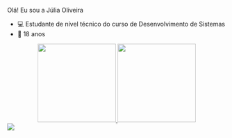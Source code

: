 
Olá! Eu sou a  Júlia Oliveira

- 💻 Estudante de nível técnico do curso de Desenvolvimento de Sistemas
-  🔹  18 anos

<div align="center">
  <a href="https://github.com/juliaoliveirab">
  <img height="180em" src="https://github-readme-stats.vercel.app/api?username=juliaoliveirab&show_icons=true&theme=dark&include_all_commits=true&count_private=true"/>
  <img height="180em" src="https://github-readme-stats.vercel.app/api/top-langs/?username=juliaoliveirab&layout=compact&langs_count=7&theme=dark"/>
</div>
  
<div>
<a href="https://www.linkedin.com/in/julia-oliveira-santos-352425209/" target="_blank"><img src="https://img.shields.io/badge/-LinkedIn-% 230077B5?style=for-the-badge&logo=linkedin&logoColor=white" target="_blank"></a>
  </div>
